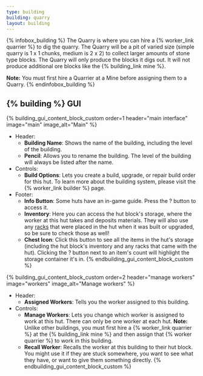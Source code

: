 ```yaml
---
type: building
building: quarry
layout: building
---
```

{% infobox_building %}
The Quarry is where you can hire a {% worker_link quarrier %} to dig the quarry. The Quarry will be a pit of varied size (simple quarry is 1 x 1 chunks, medium is 2 x 2) to collect larger amounts of stone type blocks.  The Quarry will only produce the blocks it digs out.  It will not produce additional ore blocks like the {% building_link mine %}.

**Note:** You must first hire a Quarrier at a Mine before assigning them to a Quarry.
{% endinfobox_building %}

## {% building %} GUI

{% building_gui_content_block_custom order=1 header="main interface" image="main" image_alt="Main" %}
- Header:
    - **Building Name**: Shows the name of the building, including the level of the building.
    - **Pencil**: Allows you to rename the building. The level of the building will always be listed after the name.
- Controls:
    - **Build Options**: Lets you create a build, upgrade, or repair build order for this hut. To learn more about the building system, please visit the {% worker_link builder %} page.
- Footer:
    - **Info Button**: Some huts have an in-game guide. Press the ? button to access it.
    - **Inventory**: Here you can access the hut block's storage, where the worker at this hut takes and deposits materials. They will also use any [racks](../../source/items/rack) that were placed in the hut when it was built or upgraded, so be sure to check those as well!
    - **Chest Icon**: Click this button to see all the items in the hut's storage (including the hut block's inventory and any racks that came with the hut). Clicking the ? button next to an item's count will highlight the storage container it's in.
{% endbuilding_gui_content_block_custom %}

{% building_gui_content_block_custom order=2 header="manage workers" image="workers" image_alt="Manage workers" %}
- Header:
    - **Assigned Workers**: Tells you the worker assigned to this building.
- Controls:
    - **Manage Workers**: Lets you change which worker is assigned to work at this hut. There can only be one worker at each hut. **Note:** Unlike other buildings, you must first hire a {% worker_link quarrier %} at the {% building_link mine %} and then assign that {% worker quarrier %} to work in this building.
    - **Recall Worker**: Recalls the worker at this building to their hut block. You might use it if they are stuck somewhere, you want to see what they have, or want to give them something directly.
{% endbuilding_gui_content_block_custom %}
